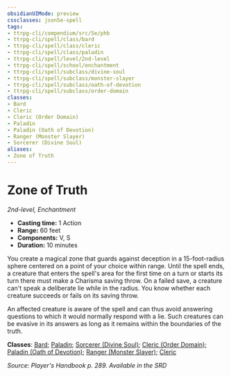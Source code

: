 ```yaml
---
obsidianUIMode: preview
cssclasses: json5e-spell
tags:
- ttrpg-cli/compendium/src/5e/phb
- ttrpg-cli/spell/class/bard
- ttrpg-cli/spell/class/cleric
- ttrpg-cli/spell/class/paladin
- ttrpg-cli/spell/level/2nd-level
- ttrpg-cli/spell/school/enchantment
- ttrpg-cli/spell/subclass/divine-soul
- ttrpg-cli/spell/subclass/monster-slayer
- ttrpg-cli/spell/subclass/oath-of-devotion
- ttrpg-cli/spell/subclass/order-domain
classes:
- Bard
- Cleric
- Cleric (Order Domain)
- Paladin
- Paladin (Oath of Devotion)
- Ranger (Monster Slayer)
- Sorcerer (Divine Soul)
aliases:
- Zone of Truth
---
```

# Zone of Truth
*2nd-level, Enchantment*  


- **Casting time:** 1 Action
- **Range:** 60 feet
- **Components:** V, S
- **Duration:** 10 minutes

You create a magical zone that guards against deception in a 15-foot-radius sphere centered on a point of your choice within range. Until the spell ends, a creature that enters the spell's area for the first time on a turn or starts its turn there must make a Charisma saving throw. On a failed save, a creature can't speak a deliberate lie while in the radius. You know whether each creature succeeds or fails on its saving throw.

An affected creature is aware of the spell and can thus avoid answering questions to which it would normally respond with a lie. Such creatures can be evasive in its answers as long as it remains within the boundaries of the truth.

**Classes**: [Bard](/3-Mechanics/CLI/Compendium/lists/list-spells-classes-bard.md); [Paladin](/3-Mechanics/CLI/Compendium/lists/list-spells-classes-paladin.md); [Sorcerer (Divine Soul)](/3-Mechanics/CLI/Compendium/lists/list-spells-classes-divine-soul-xge.md "subclass=XGE"); [Cleric (Order Domain)](/3-Mechanics/CLI/Compendium/lists/list-spells-classes-order-domain-tce.md "subclass=TCE"); [Paladin (Oath of Devotion)](/3-Mechanics/CLI/Compendium/lists/list-spells-classes-oath-of-devotion.md); [Ranger (Monster Slayer)](/3-Mechanics/CLI/Compendium/lists/list-spells-classes-monster-slayer-xge.md "subclass=XGE"); [Cleric](/3-Mechanics/CLI/Compendium/lists/list-spells-classes-cleric.md)

*Source: Player's Handbook p. 289. Available in the <span title='Systems Reference Document (5.1)'>SRD</span>*